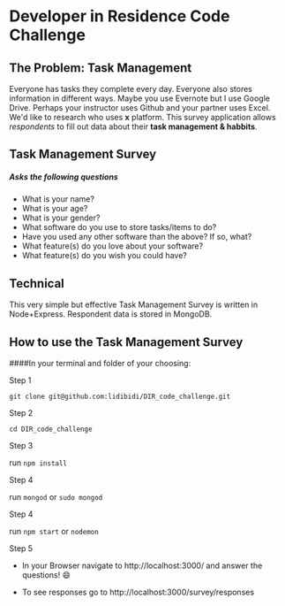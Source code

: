 









# Developer in Residence Code Challenge



## The Problem: Task Management

Everyone has tasks they complete every day. Everyone also stores information in different ways. Maybe you use Evernote but I use Google Drive. Perhaps your instructor uses Github and your partner uses Excel. We'd like to research who uses **x** platform. This survey application allows *respondents* to fill out data about their **task management & habbits**. 

## Task Management Survey

##### Asks the following questions
* What is your name?
* What is your age?
* What is your gender?
* What software do you use to store tasks/items to do?
* Have you used any other software than the above? If so, what?
* What feature(s) do you love about your software?
* What feature(s) do you wish you could have?

## Technical

This very simple but effective Task Management Survey is written in Node+Express. Respondent data is stored in MongoDB. 

## How to use the Task Management Survey

####In your terminal and folder of your choosing:

Step 1
```
git clone git@github.com:lidibidi/DIR_code_challenge.git
```
Step 2
```
cd DIR_code_challenge  
```
Step 3


run `npm install`

Step 4


run `mongod` or `sudo mongod`

Step 4


run `npm start` or `nodemon`

Step 5

* In your Browser navigate to http://localhost:3000/ and answer the questions! :smile:


* To see responses go to http://localhost:3000/survey/responses
